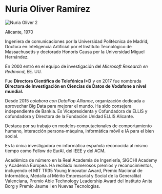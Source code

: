 

# Nuria Oliver Ramírez


![Nuria Oliver 2](https://user-images.githubusercontent.com/114906778/195020700-96686ddd-e135-46b0-bf07-f554fe47e93f.jpeg)

Alicante, 1970

Ingeniera de comunicaciones por la Universidad Politécnica de Madrid, Doctora en Inteligencia Artificial por el Instituto Tecnológico de Massachusetts y doctorado Honoris Causa por la Universidad Miguel Hernández.

En 2000 entró en el equipo de investigación del *Microsoft Research en Redmond*, EE. UU.

Fue **Directora Científica de Telefónica I+D** y en 2017 fue nombrada **Directora de Investigación en Ciencias de Datos de Vodafone a nivel mundial.**

Desde 2015 *colabora con DataPop Alliance*, organización dedicada a aprovechar Big Data para mejorar el mundo. Ha sido consejera independiente de Bankia. Es Vicepresidenta y Cofundadora de ELLIS y cofundadora y Directora de la Fundación Unidad ELLIS Alicante.

Destaca por su trabajo en modelos computacionales de comportamiento humano, interacción persona-máquina, informática móvil e IA para el bien social.

Es la única investigadora en informática española reconocida al mismo tiempo como Fellow de EurAI, del IEEE y del ACM.

Académica de número en la Real Academia de Ingeniería, SIGCHI Academy y Academia Europea. Ha recibido numerosos premios y reconocimientos, incluyendo el MIT TR35 Young Innovator Award, Premio Nacional de Informática, Medalla al Mérito Empresarial y Social de la Generalitat Valenciana, Premio Abie Technology Leadership Award del Instituto Anita Borg y Premio Jaume I en Nuevas Tecnologías.
